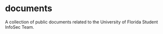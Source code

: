 # documents
A collection of public documents related to the University of Florida Student InfoSec Team.
